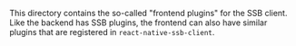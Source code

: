 <!--
SPDX-FileCopyrightText: 2021 The Manyverse Authors

SPDX-License-Identifier: CC-BY-4.0
-->

This directory contains the so-called "frontend plugins" for the SSB client. Like the backend has SSB plugins, the frontend can also have similar plugins that are registered in `react-native-ssb-client`.
